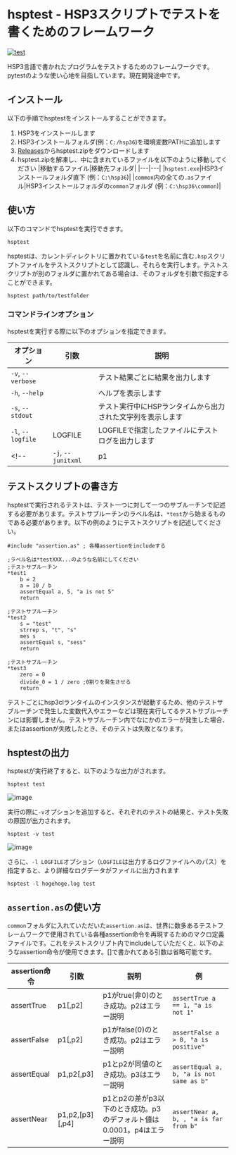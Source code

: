# hsptest - HSP3スクリプトでテストを書くためのフレームワーク

[![test](https://github.com/mass-0910/hsptest/actions/workflows/test.yml/badge.svg)](https://github.com/mass-0910/hsptest/actions/workflows/test.yml)

HSP3言語で書かれたプログラムをテストするためのフレームワークです。pytestのような使い心地を目指しています。現在開発途中です。

## インストール

以下の手順でhsptestをインストールすることができます。

1. HSP3をインストールします
2. HSP3インストールフォルダ(例：`C:/hsp36`)を環境変数PATHに追加します
3. [Releases](https://github.com/mass-0910/hsptest/releases/latest)からhsptest.zipをダウンロードします
4. hsptest.zipを解凍し、中に含まれているファイルを以下のように移動してください
   |移動するファイル|移動先フォルダ|
   |---|---|
   |`hsptest.exe`|HSP3インストールフォルダ直下 (例：`C:\hsp36`)|
   |`common`内の全ての`.as`ファイル|HSP3インストールフォルダの`common`フォルダ (例：`C:\hsp36\common`)|

## 使い方

以下のコマンドでhsptestを実行できます。

```
hsptest
```

hsptestは、カレントディレクトリに置かれている`test`を名前に含む`.hsp`スクリプトファイルをテストスクリプトとして認識し、それらを実行します。テストスクリプトが別のフォルダに置かれてある場合は、そのフォルダを引数で指定することができます。

```
hsptest path/to/testfolder
```

### コマンドラインオプション

hsptestを実行する際に以下のオプションを指定できます。

|オプション|引数|説明|
|---|---|---|
|`-v`, `--verbose`||テスト結果ごとに結果を出力します|
|`-h`, `--help`||ヘルプを表示します|
|`-s`, `--stdout`||テスト実行中にHSPランタイムから出力された文字列を表示します|
|`-l`, `--logfile`|LOGFILE|LOGFILEで指定したファイルにテストログを出力します|
<!-- |`-j`, `--junitxml`|p1|p1で指定したファイルにJUnit形式のログを出力します(未実装)| -->


## テストスクリプトの書き方

hsptestで実行されるテストは、テスト一つに対して一つのサブルーチンで記述する必要があります。テストサブルーチンのラベル名は、`*test`から始まるものである必要があります。以下の例のようにテストスクリプトを記述してください。

```
#include "assertion.as" ; 各種assertionをincludeする

;ラベル名は*testXXX...のような名前にしてください
;テストサブルーチン
*test1
    b = 2
    a = 10 / b
    assertEqual a, 5, "a is not 5"
    return

;テストサブルーチン
*test2
    s = "test"
    strrep s, "t", "s"
    mes s
    assertEqual s, "sess"
    return

;テストサブルーチン
*test3
    zero = 0
    divide_0 = 1 / zero ;0割りを発生させる
    return
```

テストごとにhsp3clランタイムのインスタンスが起動するため、他のテストサブルーチンで発生した変数代入やエラーなどは現在実行してるテストサブルーチンには影響しません。テストサブルーチン内でなにかのエラーが発生した場合、またはassertionが失敗したとき、そのテストは失敗となります。


## hsptestの出力

hsptestが実行終了すると、以下のような出力がされます。
```
hsptest test
```
![image](https://user-images.githubusercontent.com/53329734/185728062-e691c608-75f7-492d-ad7e-7c7bf10cb797.png)

実行の際に`-v`オプションを追加すると、それぞれのテストの結果と、テスト失敗の原因が出力されます。
```
hsptest -v test
```
![image](https://user-images.githubusercontent.com/53329734/185728084-efd6a2d4-ec9c-4412-85f9-e24f97f96210.png)

さらに、`-l LOGFILE`オプション（`LOGFILE`は出力するログファイルへのパス）を指定すると、より詳細なログデータがファイルに出力されます

```
hsptest -l hogehoge.log test
```

## `assertion.as`の使い方

`common`フォルダに入れていただいた`assertion.as`は、世界に数多あるテストフレームワークで使用されている各種assertion命令を再現するためのマクロ定義ファイルです。これをテストスクリプト内でincludeしていただくと、以下のようなassertion命令が使用できます。[]で書かれてある引数は省略可能です。

|assertion命令|引数|説明|例|
|---|---|---|---|
|assertTrue|p1[,p2]|p1がtrue(非0)のとき成功。p2はエラー説明|`assertTrue a == 1, "a is not 1"`|
|assertFalse|p1[,p2]|p1がfalse(0)のとき成功。p2はエラー説明|`assertFalse a > 0, "a is positive"`|
|assertEqual|p1,p2[,p3]|p1とp2が同値のとき成功。p3はエラー説明|`assertEqual a, b, "a is not same as b"`|
|assertNear|p1,p2,[p3][,p4]|p1とp2の差がp3以下のとき成功。p3のデフォルト値は0.0001。p4はエラー説明|`assertNear a, b, , "a is far from b"`|